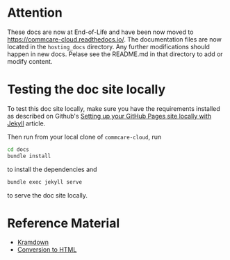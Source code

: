 # Attention

These docs are now at End-of-Life and have been now moved to https://commcare-cloud.readthedocs.io/. The documentation files are now located in the `hosting_docs` directory. Any further modifications should happen in new docs. Pelase see the README.md in that directory to add or modify content.


# Testing the doc site locally

To test this doc site locally,
make sure you have the requirements installed as described
on Github's [Setting up your GitHub Pages site locally with Jekyll](https://help.github.com/articles/setting-up-your-github-pages-site-locally-with-jekyll/#requirements) article.

Then run from your local clone of `commcare-cloud`, run

```bash
cd docs
bundle install
```
 to install the dependencies and
 ```bash
 bundle exec jekyll serve
 ```
 to serve the doc site locally.

# Reference Material

- [Kramdown](https://kramdown.gettalong.org/documentation.html)
- [Conversion to HTML](https://kramdown.gettalong.org/converter/html.html)
